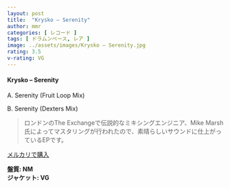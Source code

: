 ```yaml
---
layout: post
title:  "Krysko – Serenity"
author: mmr
categories: [ レコード ]
tags: [ ドラムンベース, レア ]
image: ../assets/images/Krysko – Serenity.jpg
rating: 3.5
v-rating: VG
---
```


#### Krysko – Serenity

A. Serenity (Fruit Loop Mix)

B. Serenity (Dexters Mix)

> ロンドンのThe Exchangeで伝説的なミキシングエンジニア、Mike Marsh氏によってマスタリングが行われたので、素晴らしいサウンドに仕上がっているEPです。

[メルカリで購入](https://jp.mercari.com/item/m10738402892)

<div class="mt-4 mb-4 d-flex align-items-center">
<strong class="mr-1">盤質: NM</strong>
</div>
<div class="mt-4 mb-4 d-flex align-items-center">
<strong class="mr-1">ジャケット: VG</strong>
</div>
